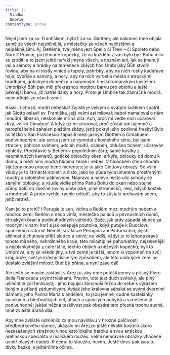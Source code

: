 ```yaml
---
title: |-
  Sladká
  Umbrie
contentType: prose
---
```


Nejel jsem za sv. Františkem, nýbrž za sv. Giottem; ale nakonec mne objala země ze všech nejsličnější, s městečky ze všech nejčistšími a nejpěknějšími. Aj, Betléme, tvé jméno jest Spello či Trevi – či Spoleto nebo Narni? Pravím, požehnané kopečky, že na každém z vás bylo by i Bohu milo se zrodit: a to jsem ještě neřekl jména všech, a neznám ani, jak se jmenují vsi a samoty a hrádky na temenech oblých hor. Umbrijský Bůh stvořil rovinu, aby na ní rostly vinice a topoly, pahrbky, aby na nich rostly kadeřavé háje, cypřiše a samoty, a hory, aby na nich vyrostla města s etruskými hradbami, gotickými domečky a náramným římskorománským kastelem. Umbrijský Bůh pak měl překrásnou modrou barvu pro oblohu a ještě pěknější barvu, jíž natřel dálky a hory. Proto je Umbrie tak zázračně modrá, nejmodřejší ze všech zemí.

Assisi, tichosti, modři nebeská! Zajisté je velkým a svatým svátkem spatřit, jak Giotto oslavil sv. Františka, jejž velmi asi miloval; neboť namaloval o něm moudrá, líbezná, neskonale mírná díla. Ach, proč mi vedle nich učaroval divý, veliký Cimabue! A když už mi učaroval, proč zůstal tak tajemně a nerozřešitelně zahalen pláštěm zkázy, jenž pokryl jeho podivné fresky! Bylo mi těžko v San Francesco zápasiti mezi jasným Giottem a Cimabuem podivuhodným; ale sotva jsem se vymotal z kostelního stínu, byl jsem ztracen; pohlcen světlem; udolán modří; oslepen, ohlušen tichem; učarován výhledy. Představte si Betlém v popoledním žáru; samé kostky z neomítnutých kamenů, gotické obloučky oken, arkýře, oblouky od domu k domu, a mezi nimi modrá hlubina země i nebes. V hlubokém stínu chodeb šijí ženy nebo pracují bene merentes; je to jako Giottovy obrazy. Se vším všudy je to čtrnácté století; a čisto, jako by půda byla umetena prostřenými rouchy a ratolestmi palmovými. Napravo a nalevo místo ulic schody se samými oblouky; a všude vidíte přímo Pánu Bohu do oken nebo stejně přímo dolů do líbezné roviny umbrijské, plné stromečků, alejí, bílých kostek a modrosti. A proto rychle, rychle odtud!, aby to zůstalo prchavým snem, jenž netrvá.

Kam jsi to prchl? I Perugia je sen, vidina a Betlém mezi modrým nebem a modrou zemí; Betlém o něco větší, městečko paláců a pevnostních domů, etruských bran a podivuhodných výhledů. Bože, jak tady zapadá slunce za modrými vlnami hor! a jak oslepuje poutníka, když putuje k Ducciovu spanilému oratoriu! Neměl jsi v lásce Perugina ani Pinturicchia; jejich sličnost ti chutnala příliš sladce a snivě; nu vidíš, vždyť je to lahoda právě tohoto mírného, nehrdinného kraje, této milostiplné pahorkatiny, nejzelenější a nejblankytnější z celé Itálie, těchto oblých a něžných kopečků; byli to Umbrové, a ty jsi někdo jiný, a tvá země je těžší, jenom si vzpomeň na svůj kraj; bože, svět je krásný tisícerým způsobem, ale této umbrijské zemi se dostalo zvláštní milosti. Budiž jí přána, a nyní zase dál!

Ale ještě se musím zastavit v Arezzu, aby mne potěšil jemný a přísný Piero della Francesca svými freskami. Pravím, toto jest duch světský, ale plný ušlechtilé zdrženlivosti; i jeho bojující zbrojnoši řežou do sebe s výrazem tichým a přísně zádumčivým. Avšak jeho královna sábská se svými dvorními dámami, jeho Panna Maria s andělem, to jsou jemné, cudné kastelánky vysokých a bleďoučkých čel, útlých a spanilých pohybů a vznešenosti podivuhodné; jakási něžná tesklivost pak obestírá tato přesná trochu suchá, mně zvláště drahá díla.

Aby mne zvláště odměnilo za mou návštěvu v hrozné palčivosti předbouřkového slunce, ukázalo mi Arezzo ještě několik kostelů skoro nezasažených strašnou vlnou katolického baroku a svou antickou aretinskou specialitu v maličkém muzeu: velmi nemravné obrázky vtlačené uvnitř plavých nádob. K čemu to sloužilo, nevím. Ještě dnes pak jsou tu dívky hezké, s ještěrčíma očima.
